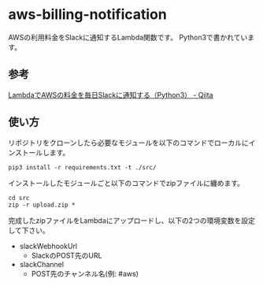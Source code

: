 # aws-billing-notification
AWSの利用料金をSlackに通知するLambda関数です。
Python3で書かれています。

## 参考
[LambdaでAWSの料金を毎日Slackに通知する（Python3） - Qiita](http://qiita.com/tomohiko_isobe/items/88e8e0dcb0ee224a31e4)

## 使い方
リポジトリをクローンしたら必要なモジュールを以下のコマンドでローカルにインストールします。
~~~
pip3 install -r requirements.txt -t ./src/
~~~

インストールしたモジュールごと以下のコマンドでzipファイルに纏めます。
~~~
cd src
zip -r upload.zip *
~~~

完成したzipファイルをLambdaにアップロードし、以下の2つの環境変数を設定して下さい。
- slackWebhookUrl
    - SlackのPOST先のURL
- slackChannel
    - POST先のチャンネル名(例: #aws)